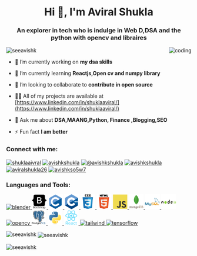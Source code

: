 <h1 align="center">Hi 👋, I'm Aviral Shukla</h1>
<h3 align="center">An explorer in tech who is indulge in Web D,DSA and the python with opencv and libraires</h3>
<img align="right" src="https://media3.giphy.com/media/bGgsc5mWoryfgKBx1u/giphy.gif?cid=ecf05e47qn2l9fn39l8co0prfj2qc7wl9v0a7xqwn3db777i&ep=v1_gifs_search&rid=giphy.gif&ct=g" alt="coding">
<p align="left"> <img src="https://komarev.com/ghpvc/?username=seeavishk&label=Profile%20views&color=0e75b6&style=flat" alt="seeavishk" /> </p>

- 🔭 I’m currently working on **my dsa skills**

- 🌱 I’m currently learning **Reactjs,Open cv and numpy library**

- 👯 I’m looking to collaborate to **contribute in open source**

- 👨‍💻 All of my projects are available at [https://www.linkedin.com/in/shuklaaviral/](https://www.linkedin.com/in/shuklaaviral/)

- 💬 Ask me about **DSA,MAANG,Python, Finance ,Blogging,SEO**

- ⚡ Fun fact **I am better**

<h3 align="left">Connect with me:</h3>
<p align="left">
<a href="https://linkedin.com/in/shuklaaivral" target="blank"><img align="center" src="https://raw.githubusercontent.com/rahuldkjain/github-profile-readme-generator/master/src/images/icons/Social/linked-in-alt.svg" alt="shuklaaivral" height="30" width="40" /></a>
<a href="https://codesandbox.com/avishkshukla" target="blank"><img align="center" src="https://raw.githubusercontent.com/rahuldkjain/github-profile-readme-generator/master/src/images/icons/Social/codesandbox.svg" alt="avishkshukla" height="30" width="40" /></a>
<a href="https://hashnode.com/@avishkshukla" target="blank"><img align="center" src="https://raw.githubusercontent.com/rahuldkjain/github-profile-readme-generator/master/src/images/icons/Social/hashnode.svg" alt="@avishkshukla" height="30" width="40" /></a>
<a href="https://www.codechef.com/users/avishkshukla" target="blank"><img align="center" src="https://cdn.jsdelivr.net/npm/simple-icons@3.1.0/icons/codechef.svg" alt="avishkshukla" height="30" width="40" /></a>
<a href="https://www.leetcode.com/aviralshukla26" target="blank"><img align="center" src="https://raw.githubusercontent.com/rahuldkjain/github-profile-readme-generator/master/src/images/icons/Social/leet-code.svg" alt="aviralshukla26" height="30" width="40" /></a>
<a href="https://auth.geeksforgeeks.org/user/avishkso5w7" target="blank"><img align="center" src="https://raw.githubusercontent.com/rahuldkjain/github-profile-readme-generator/master/src/images/icons/Social/geeks-for-geeks.svg" alt="avishkso5w7" height="30" width="40" /></a>
</p>

<h3 align="left">Languages and Tools:</h3>
<p align="left"> <a href="https://www.blender.org/" target="_blank" rel="noreferrer"> <img src="https://download.blender.org/branding/community/blender_community_badge_white.svg" alt="blender" width="40" height="40"/> </a> <a href="https://getbootstrap.com" target="_blank" rel="noreferrer"> <img src="https://raw.githubusercontent.com/devicons/devicon/master/icons/bootstrap/bootstrap-plain-wordmark.svg" alt="bootstrap" width="40" height="40"/> </a> <a href="https://www.cprogramming.com/" target="_blank" rel="noreferrer"> <img src="https://raw.githubusercontent.com/devicons/devicon/master/icons/c/c-original.svg" alt="c" width="40" height="40"/> </a> <a href="https://www.w3schools.com/cpp/" target="_blank" rel="noreferrer"> <img src="https://raw.githubusercontent.com/devicons/devicon/master/icons/cplusplus/cplusplus-original.svg" alt="cplusplus" width="40" height="40"/> </a> <a href="https://www.w3schools.com/css/" target="_blank" rel="noreferrer"> <img src="https://raw.githubusercontent.com/devicons/devicon/master/icons/css3/css3-original-wordmark.svg" alt="css3" width="40" height="40"/> </a> <a href="https://www.w3.org/html/" target="_blank" rel="noreferrer"> <img src="https://raw.githubusercontent.com/devicons/devicon/master/icons/html5/html5-original-wordmark.svg" alt="html5" width="40" height="40"/> </a> <a href="https://developer.mozilla.org/en-US/docs/Web/JavaScript" target="_blank" rel="noreferrer"> <img src="https://raw.githubusercontent.com/devicons/devicon/master/icons/javascript/javascript-original.svg" alt="javascript" width="40" height="40"/> </a> <a href="https://www.mongodb.com/" target="_blank" rel="noreferrer"> <img src="https://raw.githubusercontent.com/devicons/devicon/master/icons/mongodb/mongodb-original-wordmark.svg" alt="mongodb" width="40" height="40"/> </a> <a href="https://www.mysql.com/" target="_blank" rel="noreferrer"> <img src="https://raw.githubusercontent.com/devicons/devicon/master/icons/mysql/mysql-original-wordmark.svg" alt="mysql" width="40" height="40"/> </a> <a href="https://nodejs.org" target="_blank" rel="noreferrer"> <img src="https://raw.githubusercontent.com/devicons/devicon/master/icons/nodejs/nodejs-original-wordmark.svg" alt="nodejs" width="40" height="40"/> </a> <a href="https://opencv.org/" target="_blank" rel="noreferrer"> <img src="https://www.vectorlogo.zone/logos/opencv/opencv-icon.svg" alt="opencv" width="40" height="40"/> </a> <a href="https://www.postgresql.org" target="_blank" rel="noreferrer"> <img src="https://raw.githubusercontent.com/devicons/devicon/master/icons/postgresql/postgresql-original-wordmark.svg" alt="postgresql" width="40" height="40"/> </a> <a href="https://www.python.org" target="_blank" rel="noreferrer"> <img src="https://raw.githubusercontent.com/devicons/devicon/master/icons/python/python-original.svg" alt="python" width="40" height="40"/> </a> <a href="https://reactjs.org/" target="_blank" rel="noreferrer"> <img src="https://raw.githubusercontent.com/devicons/devicon/master/icons/react/react-original-wordmark.svg" alt="react" width="40" height="40"/> </a> <a href="https://tailwindcss.com/" target="_blank" rel="noreferrer"> <img src="https://www.vectorlogo.zone/logos/tailwindcss/tailwindcss-icon.svg" alt="tailwind" width="40" height="40"/> </a> <a href="https://www.tensorflow.org" target="_blank" rel="noreferrer"> <img src="https://www.vectorlogo.zone/logos/tensorflow/tensorflow-icon.svg" alt="tensorflow" width="40" height="40"/> </a> </p>

<p><img align="left" src="https://github-readme-stats.vercel.app/api/top-langs?username=seeavishk&show_icons=true&locale=en&layout=compact" alt="seeavishk" /></p>

<p>&nbsp;<img align="center" src="https://github-readme-stats.vercel.app/api?username=seeavishk&show_icons=true&locale=en" alt="seeavishk" /></p>

<p><img align="center" src="https://github-readme-streak-stats.herokuapp.com/?user=seeavishk&" alt="seeavishk" /></p>
